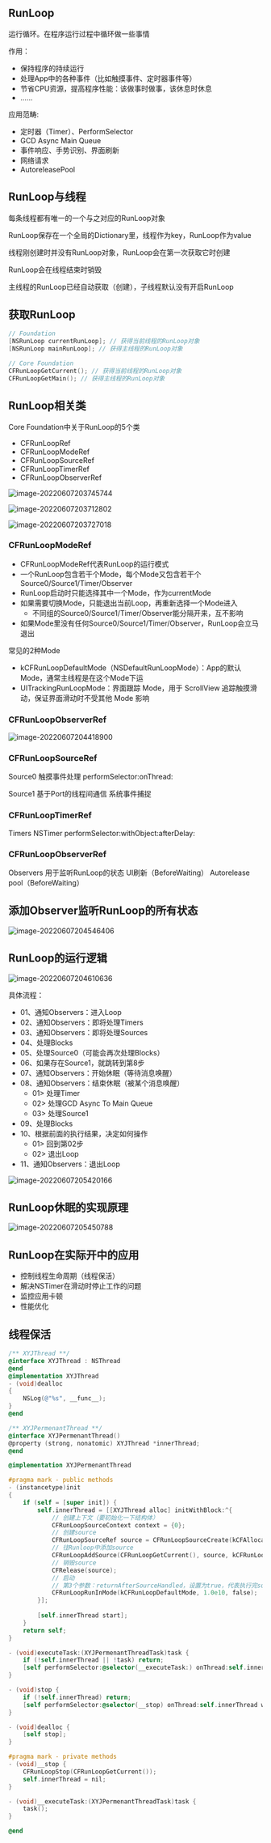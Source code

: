 ## RunLoop

运行循环。在程序运行过程中循环做一些事情

作用：

- 保持程序的持续运行
- 处理App中的各种事件（比如触摸事件、定时器事件等）
- 节省CPU资源，提高程序性能：该做事时做事，该休息时休息
- ......

应用范畴:
- 定时器（Timer）、PerformSelector
- GCD Async Main Queue
- 事件响应、手势识别、界面刷新
- 网络请求
- AutoreleasePool

## RunLoop与线程

每条线程都有唯一的一个与之对应的RunLoop对象

RunLoop保存在一个全局的Dictionary里，线程作为key，RunLoop作为value

线程刚创建时并没有RunLoop对象，RunLoop会在第一次获取它时创建

RunLoop会在线程结束时销毁

主线程的RunLoop已经自动获取（创建），子线程默认没有开启RunLoop

## 获取RunLoop

```objective-c
// Foundation
[NSRunLoop currentRunLoop]; // 获得当前线程的RunLoop对象
[NSRunLoop mainRunLoop]; // 获得主线程的RunLoop对象

// Core Foundation	
CFRunLoopGetCurrent(); // 获得当前线程的RunLoop对象
CFRunLoopGetMain(); // 获得主线程的RunLoop对象
```

## RunLoop相关类

Core Foundation中关于RunLoop的5个类

- CFRunLoopRef
- CFRunLoopModeRef
- CFRunLoopSourceRef
- CFRunLoopTimerRef
- CFRunLoopObserverRef

![image-20220607203745744](http://xingyajie.oss-cn-hangzhou.aliyuncs.com/uPic/image-20220607203745744.png)

![image-20220607203712802](http://xingyajie.oss-cn-hangzhou.aliyuncs.com/uPic/image-20220607203712802.png)

![image-20220607203727018](http://xingyajie.oss-cn-hangzhou.aliyuncs.com/uPic/image-20220607203727018.png)

### CFRunLoopModeRef

- CFRunLoopModeRef代表RunLoop的运行模式
- 一个RunLoop包含若干个Mode，每个Mode又包含若干个Source0/Source1/Timer/Observer
- RunLoop启动时只能选择其中一个Mode，作为currentMode
- 如果需要切换Mode，只能退出当前Loop，再重新选择一个Mode进入
  - 不同组的Source0/Source1/Timer/Observer能分隔开来，互不影响
- 如果Mode里没有任何Source0/Source1/Timer/Observer，RunLoop会立马退出

常见的2种Mode

- kCFRunLoopDefaultMode（NSDefaultRunLoopMode）：App的默认Mode，通常主线程是在这个Mode下运
- UITrackingRunLoopMode：界面跟踪 Mode，用于 ScrollView 追踪触摸滑动，保证界面滑动时不受其他 Mode 影响

### CFRunLoopObserverRef

![image-20220607204418900](http://xingyajie.oss-cn-hangzhou.aliyuncs.com/uPic/image-20220607204418900.png)

### CFRunLoopSourceRef

Source0
触摸事件处理
performSelector:onThread:

Source1
基于Port的线程间通信
系统事件捕捉

### CFRunLoopTimerRef

Timers
NSTimer
performSelector:withObject:afterDelay:

### CFRunLoopObserverRef

Observers
用于监听RunLoop的状态
UI刷新（BeforeWaiting）
Autorelease pool（BeforeWaiting）



## 添加Observer监听RunLoop的所有状态

![image-20220607204546406](http://xingyajie.oss-cn-hangzhou.aliyuncs.com/uPic/image-20220607204546406.png)

## RunLoop的运行逻辑

![image-20220607204610636](http://xingyajie.oss-cn-hangzhou.aliyuncs.com/uPic/image-20220607204610636.png)

具体流程：

- 01、通知Observers：进入Loop
- 02、通知Observers：即将处理Timers
- 03、通知Observers：即将处理Sources
- 04、处理Blocks
- 05、处理Source0（可能会再次处理Blocks）
- 06、如果存在Source1，就跳转到第8步
- 07、通知Observers：开始休眠（等待消息唤醒）
- 08、通知Observers：结束休眠（被某个消息唤醒）
  - 01> 处理Timer
  - 02> 处理GCD Async To Main Queue
  - 03> 处理Source1
- 09、处理Blocks
- 10、根据前面的执行结果，决定如何操作
  - 01> 回到第02步
  - 02> 退出Loop
- 11、通知Observers：退出Loop

![image-20220607205420166](http://xingyajie.oss-cn-hangzhou.aliyuncs.com/uPic/image-20220607205420166.png)

## RunLoop休眠的实现原理

![image-20220607205450788](http://xingyajie.oss-cn-hangzhou.aliyuncs.com/uPic/image-20220607205450788.png)

## RunLoop在实际开中的应用

- 控制线程生命周期（线程保活）
- 解决NSTimer在滑动时停止工作的问题
- 监控应用卡顿
- 性能优化

## 线程保活

```objective-c
/** XYJThread **/
@interface XYJThread : NSThread
@end
@implementation XYJThread
- (void)dealloc
{
    NSLog(@"%s", __func__);
}
@end

/** XYJPermenantThread **/
@interface XYJPermenantThread()
@property (strong, nonatomic) XYJThread *innerThread;
@end

@implementation XYJPermenantThread

#pragma mark - public methods
- (instancetype)init
{
    if (self = [super init]) {
        self.innerThread = [[XYJThread alloc] initWithBlock:^{
            // 创建上下文（要初始化一下结构体）
            CFRunLoopSourceContext context = {0};  
            // 创建source
            CFRunLoopSourceRef source = CFRunLoopSourceCreate(kCFAllocatorDefault, 0, &context);
            // 往Runloop中添加source
            CFRunLoopAddSource(CFRunLoopGetCurrent(), source, kCFRunLoopDefaultMode);
            // 销毁source
            CFRelease(source);
            // 启动
          	// 第3个参数：returnAfterSourceHandled，设置为true，代表执行完source后就会退出当前
            CFRunLoopRunInMode(kCFRunLoopDefaultMode, 1.0e10, false);
        }];
        
        [self.innerThread start];
    }
    return self;
}

- (void)executeTask:(XYJPermenantThreadTask)task {
    if (!self.innerThread || !task) return;
    [self performSelector:@selector(__executeTask:) onThread:self.innerThread withObject:task waitUntilDone:NO];
}

- (void)stop {
    if (!self.innerThread) return;
    [self performSelector:@selector(__stop) onThread:self.innerThread withObject:nil waitUntilDone:YES];
}

- (void)dealloc {
    [self stop];
}

#pragma mark - private methods
- (void)__stop {
    CFRunLoopStop(CFRunLoopGetCurrent());
    self.innerThread = nil;
}

- (void)__executeTask:(XYJPermenantThreadTask)task {
    task();
}

@end

```



